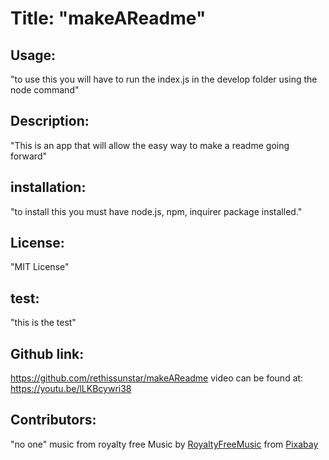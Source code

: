 # Title: "makeAReadme"
 ## Usage: 
"to use this you will have to run the index.js in the develop folder using the node command"

 ## Description: 
"This is an app that will allow the easy way to make a readme going forward"

 ## installation: 
"to install this you must have node.js, npm, inquirer package installed."

 ## License: 
"MIT License"

 ## test: 
"this is the test"

 ## Github link: 
https://github.com/rethissunstar/makeAReadme
video can be found at: https://youtu.be/lLKBcywri38


 ## Contributors: 
"no one"
music from royalty free Music by <a href="https://pixabay.com/users/royaltyfreemusic-29393722/?utm_source=link-attribution&utm_medium=referral&utm_campaign=music&utm_content=146661">RoyaltyFreeMusic</a> from <a href="https://pixabay.com//?utm_source=link-attribution&utm_medium=referral&utm_campaign=music&utm_content=146661">Pixabay</a>
